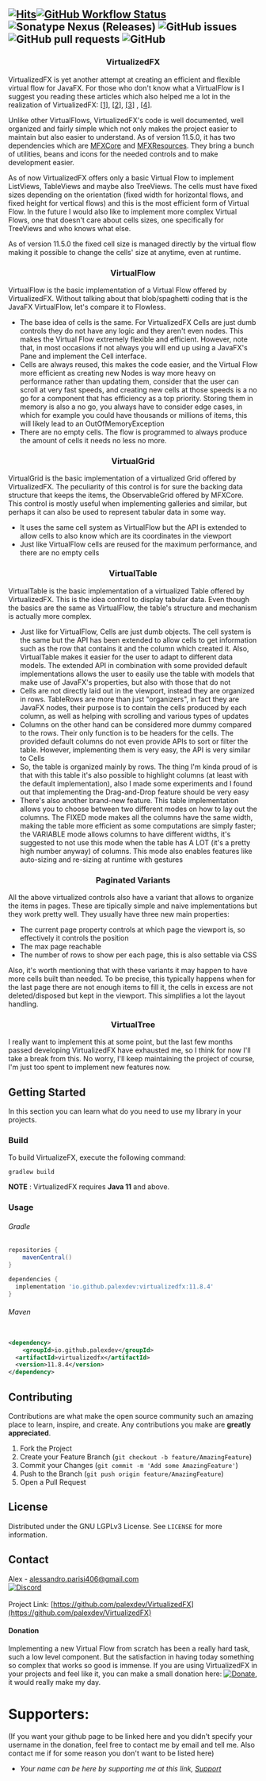 [![Hits](https://hits.sh/github.com/palexdev/VirtualizedFX.svg)](https://hits.sh/github.com/palexdev/VirtualizedFX/)[![GitHub Workflow Status](https://github.com/palexdev/VirtualizedFX/actions/workflows/gradle.yml/badge.svg)](https://github.com/palexdev/VirtualizedFX/actions/workflows/gradle.yml)
![Sonatype Nexus (Releases)](https://img.shields.io/nexus/r/io.github.palexdev/virtualizedfx?server=https%3A%2F%2Fs01.oss.sonatype.org&style=flat-square)
![GitHub issues](https://img.shields.io/github/issues-raw/palexdev/virtualizedfx?style=flat-square)
![GitHub pull requests](https://img.shields.io/github/issues-pr/palexdev/virtualizedfx?style=flat-square)
![GitHub](https://img.shields.io/github/license/palexdev/virtualizedfx?style=flat-square)
---

<h3 align="center">VirtualizedFX</h3>
VirtualizedFX is yet another attempt at creating an efficient and flexible virtual flow for JavaFX. For those who don't
know what a VirtualFlow is I suggest you reading these articles which also helped me a lot in the realization of
VirtualizedFX:
<a href="https://medium.com/ingeniouslysimple/building-a-virtualized-list-from-scratch-9225e8bec120">[1]</a>,
<a href="https://dev.to/murilovarela/make-your-virtualized-list-5cpm">[2]</a>,
<a href="https://dev.to/nishanbajracharya/what-i-learned-from-building-my-own-virtualized-list-library-for-react-45ik">[3]</a>
,
<a href="https://betterprogramming.pub/virtualized-rendering-from-scratch-in-react-34c2ad482b16">[4]</a>.
<p></p>

Unlike other VirtualFlows, VirtualizedFX's code is well documented, well organized and fairly simple which not only
makes the project easier to maintain but also easier to understand. As of version 11.5.0, it has two dependencies which
are
[MFXCore](https://github.com/palexdev/MFXCore) and [MFXResources](https://github.com/palexdev/MFXResources). They bring
a bunch of utilities, beans and icons for the needed controls and to make development easier.

As of now VirtualizedFX offers only a basic Virtual Flow to implement ListViews, TableViews and maybe also TreeViews.
The cells must have fixed sizes depending on the orientation (fixed width for horizontal flows, and fixed height for
vertical flows) and this is the most efficient form of Virtual Flow. In the future I would also like to implement more
complex Virtual Flows, one that doesn't care about cells sizes, one specifically for TreeViews and who knows what else.
<p></p>
As of version 11.5.0 the fixed cell size is managed directly by the virtual flow making it possible to change the cells'
size at anytime, even at runtime.
<p></p>

<h3 align="center">VirtualFlow</h3>
VirtualFlow is the basic implementation of a Virtual Flow offered by VirtualizedFX. Without talking about that
blob/spaghetti coding that is the JavaFX VirtualFlow, let's compare it to Flowless.

- The base idea of cells is the same. For VirtualizedFX Cells are just dumb controls they do not have any logic and they
  aren't even nodes. This makes the Virtual Flow extremely flexible and efficient. However, note that, in most occasions
  if not always you will end up using a JavaFX's Pane and implement the Cell interface.
- Cells are always reused, this makes the code easier, and the Virtual Flow more efficient as creating new Nodes is way
  more heavy on performance rather than updating them, consider that the user can scroll at very fast speeds, and
  creating new cells at those speeds is a no go for a component that has efficiency as a top priority.
  Storing them in memory is also a no go, you always have to consider edge cases, in which for example you could have
  thousands
  or millions of items, this will likely lead to an OutOfMemoryException
- There are no empty cells. The flow is programmed to always produce the amount of cells it needs no less no more.

<h3 align="center">VirtualGrid</h3>
VirtualGrid is the basic implementation of a virtualized Grid offered by VirtualizedFX. The peculiarity of this control
is for sure the backing data structure that keeps the items, the ObservableGrid offered by MFXCore.
This control is mostly useful when implementing galleries and similar, but perhaps it can also be used to represent
tabular data in some way.

- It uses the same cell system as VirtualFlow but the API is extended to allow cells to also know
  which are its coordinates in the viewport
- Just like VirtualFlow cells are reused for the maximum performance, and there are no empty cells

<h3 align="center">VirtualTable</h3>
VirtualTable is the basic implementation of a virtualized Table offered by VirtualizedFX. This is the
idea control to display tabular data. Even though the basics are the same as VirtualFlow, the table's
structure and mechanism is actually more complex.

- Just like for VirtualFlow, Cells are just dumb objects. The cell system is the same but the API
  has been extended to allow cells to get information such as the row that contains it and the column
  which created it. Also, VirtualTable makes it easier for the user to adapt to different data models.
  The extended API in combination with some provided default implementations allows the user to easily
  use the table with models that make use of JavaFX's properties, but also with those that do not
- Cells are not directly laid out in the viewport, instead they are organized in rows. TableRows are
  more than just "organizers", in fact they are JavaFX nodes, their purpose is to contain the cells
  produced by each column, as well as helping with scrolling and various types of updates
- Columns on the other hand can be considered more dummy compared to the rows. Their only function is
  to be headers for the cells. The provided default columns do not even provide APIs to sort or filter
  the table. However, implementing them is very easy, the API is very similar to Cells
- So, the table is organized mainly by rows. The thing I'm kinda proud of is that with this table
  it's also possible to highlight columns (at least with the default implementation), also I made
  some experiments and I found out that implementing the Drag-and-Drop feature should be very easy
- There's also another brand-new feature. This table implementation allows you to choose between two
  different modes on how to lay out the columns. The FIXED mode makes all the columns have the same width,
  making the table more efficient as some computations are simply faster; the VARIABLE mode allows columns
  to have different widths, it's suggested to not use this mode when the table has A LOT (it's a pretty high
  number anyway) of columns. This mode also enables features like auto-sizing and re-sizing at runtime with
  gestures

<h3 align="center">Paginated Variants</h3>
All the above virtualized controls also have a variant that allows to organize the items in pages. These are tipically
simple and naive implementations but they work pretty well. They usually have three new main properties:

- The current page property controls at which page the viewport is, so effectively it controls the position
- The max page reachable
- The number of rows to show per each page, this is also settable via CSS

Also, it's worth mentioning that with these variants it may happen to have more cells built than needed.
To be precise, this typically happens when for the last page there are not enough items to fill it, the cells in excess
are not deleted/disposed but kept in the viewport. This simplifies a lot the layout handling.

<h3 align="center">VirtualTree</h3>
I really want to implement this at some point, but the last few months passed developing VirtualizedFX have exhausted
me,
so I think for now I'll take a break from this. No worry, I'll keep maintaining the project of course, I'm just too
spent
to implement new features now.

<p></p>

<!-- GETTING STARTED -->

## Getting Started

In this section you can learn what do you need to use my library in your projects.

### Build

To build VirtualizeFX, execute the following command:

    gradlew build

**NOTE** : VirtualizedFX requires **Java 11** and above.

### Usage

###### Gradle

```groovy
repositories {
    mavenCentral()
}

dependencies {
  implementation 'io.github.palexdev:virtualizedfx:11.8.4'
}
```

###### Maven

```xml

<dependency>
    <groupId>io.github.palexdev</groupId>
  <artifactId>virtualizedfx</artifactId>
  <version>11.8.4</version>
</dependency>
```

<p></p>

<!-- CONTRIBUTING -->

## Contributing

Contributions are what make the open source community such an amazing place to learn, inspire, and create. Any
contributions you make are **greatly appreciated**.

1. Fork the Project
2. Create your Feature Branch (`git checkout -b feature/AmazingFeature`)
3. Commit your Changes (`git commit -m 'Add some AmazingFeature'`)
4. Push to the Branch (`git push origin feature/AmazingFeature`)
5. Open a Pull Request

<!-- LICENSE -->

## License

Distributed under the GNU LGPLv3 License. See `LICENSE` for more information.

<!-- CONTACT -->

## Contact

Alex - alessandro.parisi406@gmail.com  
[![Discord](https://img.shields.io/discord/771702793378988054?label=Discord&style=flat-square)](https://discord.com/invite/zFa93NE)
<br /><br />
Project Link: [https://github.com/palexdev/VirtualizedFX](https://github.com/palexdev/VirtualizedFX)

<!-- DONATION -->

#### Donation

Implementing a new Virtual Flow from scratch has been a really hard task, such a low level component. But the
satisfaction in having today something so complex that works so good is immense. If you are using VirtualizedFX in your
projects and feel like it, you can make a small donation here:
[![Donate](https://img.shields.io/badge/$-support-green.svg?style=flat-square)](https://bit.ly/31XB8zD), it would really
make my day.

<!-- SUPPORTERS -->

# Supporters:

(If you want your github page to be linked here and you didn't specify your username in the donation, feel free to
contact me by email and tell me. Also contact me if for some reason you don't want to be listed here)

- *Your name can be here by supporting me at this link, [Support](https://bit.ly/31XB8zD)*
